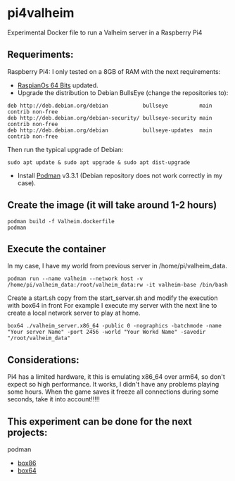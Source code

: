 # pi4valheim
Experimental Docker file to run a Valheim server in a Raspberry Pi4

## Requeriments:
Raspberry Pi4: I only tested on a 8GB of RAM with the next requirements:
- [RaspianOs 64 Bits](https://downloads.raspberrypi.org/raspios_arm64/images/raspios_arm64-2020-05-28/) updated.
- Upgrade the distribution to Debian BullsEye (change the repositories to):

```
deb http://deb.debian.org/debian           bullseye          main contrib non-free
deb http://deb.debian.org/debian-security/ bullseye-security main contrib non-free
deb http://deb.debian.org/debian           bullseye-updates  main contrib non-free
```

Then run the typical upgrade of Debian:
```
sudo apt update & sudo apt upgrade & sudo apt dist-upgrade
```

- Install [Podman](https://podman.io/getting-started/installation) v3.3.1 (Debian repository does not work correctly in my case).

## Create the image (it will take around 1-2 hours)

    podman build -f Valheim.dockerfile
    podman 
        
## Execute the container
In my case, I have my world from previous server in /home/pi/valheim_data.

    podman run --name valheim --network host -v /home/pi/valheim_data:/root/valheim_data:rw -it valheim-base /bin/bash
    
Create a start.sh copy from the start_server.sh and modify the execution with box64 in front
For example I execute my server with the next line to create a local network server to play at home.
    
    box64 ./valheim_server.x86_64 -public 0 -nographics -batchmode -name "Your server Name" -port 2456 -world "Your Workd Name" -savedir "/root/valheim_data"
    
## Considerations:
Pi4 has a limited hardware, it this is emulating x86_64 over arm64, so don't expect so high performance. It works, I didn't have any problems playing some hours.
When the game saves it freeze all connections during some seconds, take it into account!!!!!

## This experiment can be done for the next projects:
podman
- [box86](https://github.com/ptitSeb/box86)
- [box64](https://github.com/ptitSeb/box64)
